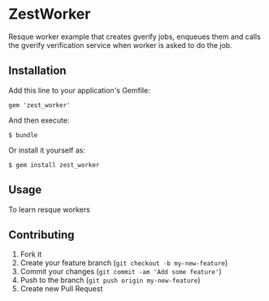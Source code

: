 # ZestWorker
Resque worker example that creates gverify jobs,
enqueues them and calls the gverify verification service
when worker is asked to do the job.

## Installation

Add this line to your application's Gemfile:

    gem 'zest_worker'

And then execute:

    $ bundle

Or install it yourself as:

    $ gem install zest_worker

## Usage

To learn resque workers

## Contributing

1. Fork it
2. Create your feature branch (`git checkout -b my-new-feature`)
3. Commit your changes (`git commit -am 'Add some feature'`)
4. Push to the branch (`git push origin my-new-feature`)
5. Create new Pull Request
